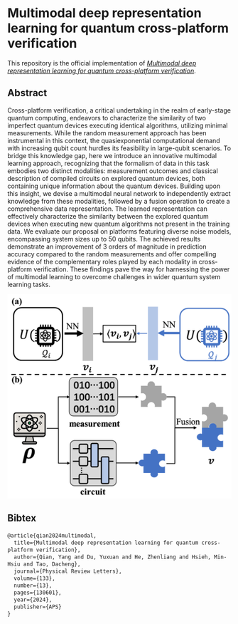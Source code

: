 # Multimodal deep representation learning for quantum cross-platform verification

This repository is the official implementation of [*Multimodal deep representation learning for quantum cross-platform verification*](https://journals.aps.org/prl/abstract/10.1103/PhysRevLett.133.130601).

## Abstract

Cross-platform verification, a critical undertaking in the realm of early-stage quantum computing, endeavors to characterize the similarity of two imperfect quantum devices executing identical algorithms, utilizing minimal measurements. While the random measurement approach has been instrumental in this context, the quasiexponential computational demand with increasing qubit count hurdles its feasibility in large-qubit scenarios. To bridge this knowledge gap, here we introduce an innovative multimodal learning approach, recognizing that the formalism of data in this task embodies two distinct modalities: measurement outcomes and classical description of compiled circuits on explored quantum devices, both containing unique information about the quantum devices. Building upon this insight, we devise a multimodal neural network to independently extract knowledge from these modalities, followed by a fusion operation to create a comprehensive data representation. The learned representation can effectively characterize the similarity between the explored quantum devices when executing new quantum algorithms not present in the training data. We evaluate our proposal on platforms featuring diverse noise models, encompassing system sizes up to 50 qubits. The achieved results demonstrate an improvement of 3 orders of magnitude in prediction accuracy compared to the random measurements and offer compelling evidence of the complementary roles played by each modality in cross-platform verification. These findings pave the way for harnessing the power of multimodal learning to overcome challenges in wider quantum system learning tasks.

![framework](./figure/framework.png)

## Bibtex

```
@article{qian2024multimodal,
  title={Multimodal deep representation learning for quantum cross-platform verification},
  author={Qian, Yang and Du, Yuxuan and He, Zhenliang and Hsieh, Min-Hsiu and Tao, Dacheng},
  journal={Physical Review Letters},
  volume={133},
  number={13},
  pages={130601},
  year={2024},
  publisher={APS}
}
```